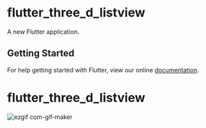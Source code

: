 # flutter_three_d_listview

A new Flutter application.

## Getting Started

For help getting started with Flutter, view our online
[documentation](https://flutter.io/).
# flutter_three_d_listview
![ezgif com-gif-maker](https://user-images.githubusercontent.com/9949849/51202705-5ca03b80-1925-11e9-85c1-6ee7c9324fbf.gif)
